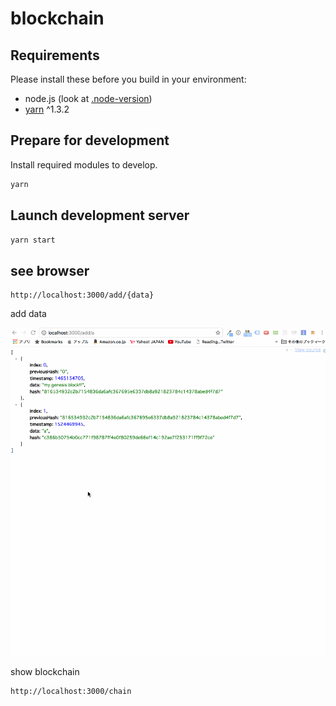 # blockchain

## Requirements

Please install these before you build in your environment:

- node.js (look at [.node-version](.node-version))
- [yarn](https://yarnpkg.com/en/docs/install) ^1.3.2

## Prepare for development

Install required modules to develop.

```sh
yarn
```

## Launch development server

```sh
yarn start
```


## see browser
```
http://localhost:3000/add/{data}
```

add data

![sample](https://github.com/keyiiiii/blockchain/blob/master/assets/sample.gif)

show blockchain

```
http://localhost:3000/chain
```